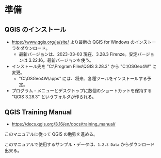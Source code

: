 # 準備

## QGIS のインストール

- https://www.qgis.org/ja/site/ より最新の QGIS for Windows のインストーラをダウンロード。
  - 最新バージョンは、2023-03-03 現在、3.28.3 Firenze。安定バージョンは 3.22.16。最新バージョンを使う。
- インストール先を "C:\Program Files\QGIS 3.28.3" から "C:\OSGeo4W" に変更。
  - "C:\OSGeo4W\apps\" には、将来、各種ツールをインストールする予定。
- プログラム・メニューとデスクトップに数個のショートカットを保持する "QGIS 3.28.3" というフォルダが作られる。

## QGIS Training Manual

- https://docs.qgis.org/3.16/en/docs/training_manual/

このマニュアルに従って QGIS の勉強を進める。

このマニュアルで使用するサンプル・データは、`1.2.3 Data` からダウンロード出来る。

